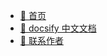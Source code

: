 <!-- _navbar.md -->

* [🚀 首页](/)
* [🐾 docsify 中文文档](https://docsify.js.org/#/zh-cn/)
* [🎨 联系作者](https://www.bbigsun.com/message-board.html)